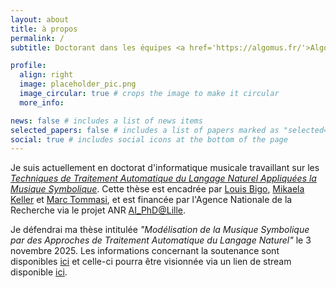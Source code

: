 ```yaml
---
layout: about
title: à propos
permalink: /
subtitle: Doctorant dans les équipes <a href='https://algomus.fr/'>Algomus</a> et <a href='https://team.inria.fr/magnet'>MAGNET</a> du laboratoire <a href='http://cristal.univ-lille.fr/'>CRIStAL</a> (Université de Lille).

profile:
  align: right
  image: placeholder_pic.png
  image_circular: true # crops the image to make it circular
  more_info:

news: false # includes a list of news items
selected_papers: false # includes a list of papers marked as "selected={true}"
social: true # includes social icons at the bottom of the page
---
```


Je suis actuellement en doctorat d'informatique musicale travaillant sur les [_Techniques de Traitement Automatique du Langage Naturel Appliquées la Musique Symbolique_](https://theses.fr/s352037). Cette thèse est encadrée par [Louis Bigo](https://louisbigo.com/), [Mikaela Keller](https://www.cristal.univ-lille.fr/en/profil/kellerm/) et [Marc Tommasi](http://researchers.lille.inria.fr/tommasi/), et est financée par l'Agence Nationale de la Recherche via le projet ANR [AI_PhD@Lille](https://anr.fr/Projet-ANR-20-THIA-0014).

Je défendrai ma thèse intitulée _"Modélisation de la Musique Symbolique par des Approches de Traitement Automatique du Langage Naturel"_ le 3 novembre 2025. Les informations concernant la soutenance sont disponibles [ici](https://adum.fr/script/detailSout.pl?mat=153146) et celle-ci pourra être visionnée via un lien de stream disponible [ici](https://algomus.fr/sim/).
